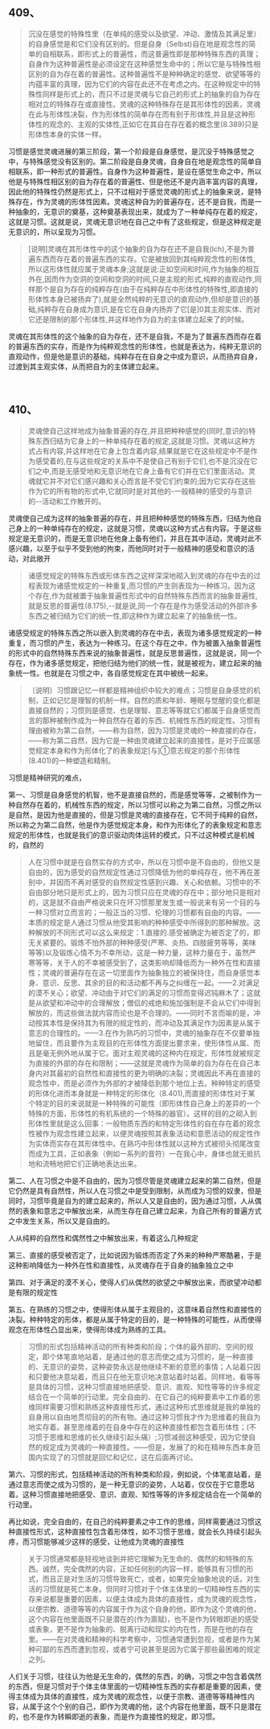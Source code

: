 <h2>409、</h2><blockquote data-pid="KUM4XJjo">沉没在感觉的特殊性里（在单纯的感受以及欲望、冲动、激情及其满足里）的自身感觉是和它们没有区别的。但是自身（Selbst)自在地是观念性的简单的自相联系，即形式上的普遍性，而这普遍性即是那种特殊东西的真理；自身作为这种普遍性是必须设定在这种感觉生命中的；所以它是与特殊性相区别的自为存在着的普遍性。这种普遍性不是种种确定的感觉、欲望等等的内蕴丰富的真理，因为它们的内容在此还不在考虑之内。在这种规定中的特殊性同样是形式上的，而只不过是灵魂与它自己的形式上的抽象的自为存在相对立的特殊存在或直接性。灵魂的这种特殊存在是其形体性的因素，灵魂在此与形体性决裂，作为形体性的简单存在而有别于形体性,并且是这种形体性的观念的、主观的实体性,正如它在其自在存在着的概念里(8.389)只是形体性本身的实体一样。</blockquote><p data-pid="u372xhst">习惯是感觉灵魂进展的第三阶段，第一个阶段是自身感觉，是沉没于特殊感觉之中，与特殊感觉没有区别的。第二阶段是自身灵魂，自身自在地是观念性的简单自相联系，即一种形式的普遍性。自身作为这种普遍性，是设在感觉生命之中，所以他是与特殊性相区别的自为存在着的普遍性、但是他还不是内涵丰富内容的真理，因此他的特殊性仍然是形式上，只不过相对于感觉灵魂的形式上的抽象来说，是特殊存在，作为灵魂的形体性因素。灵魂这种自为的普遍存在，还不是自我，而是一种抽象的，无意识的奠基，这种奠基表现出来，就成为了一种单纯存在着的规定，这就是习惯。这就是说，灵魂无意识地在自己之中有了这些规定，但是这种规定是无意识的，所以呈现为习惯。</p><blockquote data-pid="I1oJ4Obb">[说明]灵魂在其形体性中的这个抽象的自为存在还不是自我(Ich),不是为普遍东西而存在着的普遍东西的实存。它是被放回到其纯粹观念性的形体性,所以这形体性就应属于灵魂本身;这就是说:正如空间和时间,作为抽象的相互外在,因而作为空洞的空间和空洞的时间,只是主观的形式,纯粹的直观动作,同样那个是自为存在的纯粹存在(由于在纯粹存在中形体性的特殊性,即直接的形体性本身已被扬弃了),就是全然纯粹的无意识的直观动作,但却是意识的基础,纯粹存在自身成为意识,是在它在自身内扬弃了它[是]0其主观实体、而对它还是限制的那个形体性,并这样地作为自为的主体建立起来了的时候。</blockquote><p data-pid="dKqflSxe">灵魂在其形体性的这个抽象的自为存在，还不是自我，不是为了普遍东西而存在着的普遍东西的实存，而是作为纯粹观念性的形体性，也就是表达为，纯粹无意识的直观动作，但是他是意识的基础，纯粹存在在自身之中成为意识，从而扬弃自身，过渡到其主观实体，从而把自为的主体建立起来。</p><p><br></p><h2>410、</h2><blockquote data-pid="WZd4dPYu">灵魂使自己这样地成为抽象普遍的存在,并且把种种感觉的(同时,意识的)特殊东西归结为它身上的一种单纯存在着的规定,这就是习惯。灵魂以这种方式占有内容,并这样地在它身上包含着内容,结果就是它在这些规定中不是作为感受着的,在与这些规定的关系中不是使自己有别于它们,也不是沉没在它们之中,而是无感受地和无意识地在它身上备有它们并在它们里面活动。灵魂就它并不对它们感兴趣和关心而言是不受它们约束的;因为它实存在这些作为它的所有物的形式中,它就同时是对其他的-一般精神的感受的与意识的--活动和工作散开的。</blockquote><p data-pid="vcnDpaeP">灵魂使自己成为这样的抽象普遍的存在，并且把种种感觉的特殊东西，归结为他自己身上的一种单纯存在的规定，这就是习惯，灵魂以这种方式占有内容。于是这些规定是无意识的，而是无意识地在他身上备有他们，并且在其中活动，灵魂对此不感兴趣，以至于似乎不受到他的拘束，而他同时对于一般精神的感受和意识的活动，对此敞开</p><blockquote data-pid="spdKPY6h">诸感觉规定的特殊东西或形体东西之这样深深地砌入到灵魂的存在中去的过程表现为诸感觉规定的一种重复,而习惯的产生则表现为一种练习。因为这个存在,作为就被置于抽象普遍性形式中的自然特殊东西而言的抽象普遍性,就是反思的普遍性(8.175),--就是说,同一个存在是作为感受活动的外部许多东西之被归结为它们的统一性,即这种作为建立起来了的抽象统一性。</blockquote><p data-pid="hg5Psji5">诸感受规定的特殊东西之所以嵌入到灵魂的存在中去，表现为诸多感觉规定的一种重复，而习惯的产生，表达为一种练习。在这个存在之中，作为被置入抽象普遍性的形式中的自然特殊东西来说的抽象普遍性，就是反思普遍性，这就是说，同一个存在，作为诸多感觉规定，把他归结为他们的统一性，就是被视为，建立起来的抽象统一性。也就是在习惯之中，各自感觉规定在其中被统一起来。</p><blockquote data-pid="VBIUvLHR">〔说明〕习惯跟记忆一样都是精神组织中较大的难点；习惯是自身感觉的机制，正如记忆是理智的机制一样。自然的质和年龄、睡眠与觉醒的变化都是直接自然的；习惯则是感觉、也是理智、意志等等就它们都属于自身感觉而言的那种被制作成为一种自然存在着的东西、机械性东西的规定性。习惯有理由被称为第二自然，——称为自然，因为习惯是灵魂的一种直接的存在，——称为第二自然，因为它是一种由灵魂建立起来的直接性，是对于应属感觉规定本身和作为形体化了的表象规定[与]①意志规定的那个形体性(8.401)的一种塑造和精制。</blockquote><p data-pid="qcjeQYTp">习惯是精神研究的难点，</p><p data-pid="23MKdByT">第一、习惯是自身感觉的机智，他不是直接自然的，而是感觉等等，之被制作为一种自然存在着的，机械性东西的规定，所以习惯可以称之为第二自然，习惯之所以是自然，是因为他是直接的，但是习惯是灵魂的直接存在，它不同于纯粹的自然，所以称之为第二自然，他是作为感觉规定本身，和作为形体化了的表象规定和意志规定的形体性，也就是我们的意识驱动肉体运转的模式，只不过这种模式是机械的，自然的</p><blockquote data-pid="QyooquPu">人在习惯中就是在自然实存的方式中，所以在习惯中是不自由的，但他又是自由的，因为感受的自然规定性通过习惯降低为他的单纯存在，他不再在差别中，并因而不再对感受的自然规定性感到兴趣、关心和依赖。习惯中的不自由部分地只是形式上的，因为习惯只应在灵魂的存在中；部分地只是相对的，这是就不自由严格说来只在坏习惯那里发生或一般说来有另一个目的与一种习惯对立而言的；一般正当的习惯、伦理的习惯都有自由的内容。——本质的规定是人通过习惯从他受其影响的种种感受中所得到的那种解放。这种解放的不同形式可以这么来规定：1.直接的.感受被确定为被否定了的，即无关紧要的。锻炼不怕外部的种种感受(严寒、炎热、四肢疲劳等等，美味等等)以及锻炼心情不为不幸所动，这是一种力量，这种力量在于，虽然严寒等等，关于人的不幸被感受到了，这类影响却降低而为一种外在性和直接性；灵魂的普遍存在在这一切里面作为抽象独立的被保持住，而自身感觉本身、意识、反思、其余的目的和活动都不再与之纠缠在一起。——2.对满足的漠不关心；欲望、冲动由于对它们的满足的习惯而变得迟钝麻木了；这就是从欲望和冲动中的合理解放；僧侣的戒绝和施加强制是不会从它们中得到解放的，而这些做法就内容而论也是不合理的。——同时不言而喻的是，冲动按其本性是保持其为有限的规定性的，而冲动及其满足作为因素是从属于意志的合理性的。——3.在作为熟巧的习惯中，灵魂的抽象存在不仅要单独地留住，而且要作为主观目的在形体性方面提出要求来，使形体性从属、而且是毫无例外地从属于它。面对主观灵魂的这种内在规定，形体性就被规定为直接的外部的存在和限制；——这就是灵魂作为简单的自为存在在自己本身内对其最初的自然性和直接性的更为明确的决裂；灵魂因此不再在直接的观念性中，而是必须作为外部的才被降低到那个地位上去。种种特定的感受的形体化进而本身就是一种特定的形体化（8.401),而直接的形体性对于某个特定的目的来说就是一种特殊的可能性（即形体性自己身上的差异的一个特殊的方面，形体性的有机系统的一个特殊的器官）。这样的目的之砌入到形体性里就是这么回事：一般物质东西的和特定形体性的自在存在着的观念性被作为观念性建立起来，以便灵魂按照其表象活动和意愿活动的规定性作为实体而实存在其形体性中。在熟巧中形体性就以这种方式被彻头彻尾改变而成为工具，正如表象（例如一系列的音符）一在我心中，身体也就无抵抗地和流畅地把它们正确地表达出来。</blockquote><p data-pid="4QZaBUN4">第二、人在习惯之中是不自由的，因为习惯尽管是灵魂建立起来的第二自然，但是它仍然是具有自然性，所以人在习惯之中是受到限制，从而成为习惯的奴隶，但是同时，习惯毕竟是自为的建立起来的，所以人又是自由的，因为通过习惯，人从偶然的表象和意志之中解放出来，从而生存在自己建立起来，为自己所有的普遍方式之中发生关系，所以又是自由的。</p><p data-pid="JWoFNmEY">人从纯粹的自然性和偶然性之中解放出来，有着这么几种规定</p><p data-pid="0xRMDz5I">第三、直接的感受被否定了，比如说因为锻炼而否定了外来的种种严寒酷暑，于是这种影响降低为一种外在性和直接性，从灵魂存在于自身的抽象独立之中</p><p data-pid="UIJFKyes">第四、对于满足的漠不关心，使得人们从偶然的欲望之中解放出来，而欲望冲动都是有限的规定性</p><p data-pid="-Q-hz7uq">第五、在熟练的习惯之中，使得形体从属于主观目的，这意味着自然性和直接性的决裂。种种特定的形体，都是从属于特定的目的，是一种特殊的可能性，从而使得观念在形体性凸显出来，使得形体成为熟练的工具。</p><blockquote data-pid="_GudoERY">习惯的形式包括精神活动的所有种类和阶段；个体的最外部的、空间的规定，即个体笔直地站着，是通过他的意志而使之成为习惯的，是一种直接的、无意识的姿势，这种姿势永远是他继续不断的意愿的事情；人站着只因和只要他决意站着，而且只在他无意识地决意站着时站着。同样地，看等等是具体的习惯，这种习惯直接地把感受、意识、直观、知性等等的许多规定结合在一个简单的行动里。完全自由的、在它自己的纯粹要素中工作着的思维同样需要习惯和熟练这种直接性形式，通过这种形式思维就是我的单独的自身用以自由地贯彻目的的所有物。通过这种习惯我才作为思维着的我自为地实存着。甚至思维着的在自身中存在的这种直接性都包含着形体性；(不习惯于思维和思维的长久继续引起头痛）;习惯减弱这种感受，因为它使自然的规定成为灵魂的一种直接性。——但是，发展了的和在精神东西本身范围内实现了的习惯就是回忆和记忆，这在后面再讨论。</blockquote><p data-pid="mXwiiK3u">第六、习惯的形式，包括精神活动的所有种类和阶段，例如说，个体笔直站着，是通过意志而使之成为习惯的，是一种无意识的姿势，人站着，仅仅在于它意愿站着。这种习惯直接地把感受、意识、直观、知性等等的许多规定结合在一个简单的行动里。</p><p data-pid="7_SD8SPM">再比如说，完全自由的，在自己的纯粹要素之中工作的思维，同样需要通过习惯这种直接性形式，这种直接性包含着形体性，如不习惯于思维，就会长久持续引起头疼，而习惯能够减少这样的感受，让他成为灵魂的直接性</p><blockquote data-pid="b0AMd3Mi">关于习惯通常都是轻视地谈到并把它理解为无生命的、偶然的和特殊的东西。诚然，完全偶然的内容，正如任何别的内容一样，能够具有习惯的形式，而且正是对生活的习惯导致死亡，或者，如果完全抽象地说的话，对生活的习惯就是死亡本身。但同时习惯对于个体主体里的一切精神性东西的实存来说都是重要的因素，以便主体成为具体的直接性，成为灵魂的观念性，以便宗教、道德等等的内容属于作为这个自身的他，即作为这个灵魂的他，这个内容在他里面既不只是潜在的(作为禀赋)，也不是作为转眼即逝的感受或表象，更不是作为抽象的、脱离行动和现实的内在性，而是在他的存在里。——在对灵魂和精神的科学考察中，习惯通常遭到忽视，或者是作为某种可鄙的东西而遭到忽视，或者宁可说甚至是因为它属于那些最困难的规定之列。</blockquote><p data-pid="DwiJ2Dih">人们关于习惯，往往认为他是无生命的，偶然的东西，的确，习惯之中包含着偶然的东西，但是习惯对于个体主体里面的一切精神性东西的实存都是重要的因素，使得主体成为具体的直接性，成为灵魂的观念性，以便于宗教、道德等等精神性内容，从属于这个个别的自己，即作为灵魂的他，这个内容在他里面，既不只是潜在的，也不是作为转瞬即逝的表象，而是作为直接性的规定，即习惯。<br> </p><p></p>